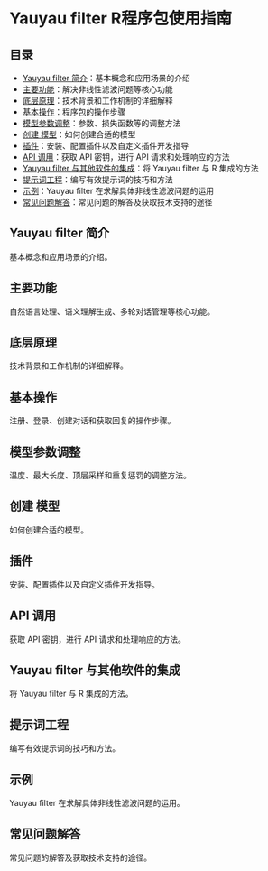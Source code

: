 # Yauyau filter R程序包使用指南

## 目录

- [Yauyau filter 简介](#Yauyau-简介)：基本概念和应用场景的介绍
- [主要功能](#主要功能)：解决非线性滤波问题等核心功能
- [底层原理](#底层原理)：技术背景和工作机制的详细解释
- [基本操作](#基本操作)：程序包的操作步骤
- [模型参数调整](#模型参数调整)：参数、损失函数等的调整方法
- [创建 模型](#创建-模型)：如何创建合适的模型
- [插件](#插件)：安装、配置插件以及自定义插件开发指导
- [API 调用](#api-调用)：获取 API 密钥，进行 API 请求和处理响应的方法
- [Yauyau filter 与其他软件的集成](#Yauyau-与其他软件的集成)：将 Yauyau filter 与 R 集成的方法
- [提示词工程](#提示词工程)：编写有效提示词的技巧和方法
- [示例](#示例)：Yauyau filter 在求解具体非线性滤波问题的运用
- [常见问题解答](#常见问题解答)：常见问题的解答及获取技术支持的途径

## Yauyau filter 简介
基本概念和应用场景的介绍。

## 主要功能
自然语言处理、语义理解生成、多轮对话管理等核心功能。

## 底层原理
技术背景和工作机制的详细解释。

## 基本操作
注册、登录、创建对话和获取回复的操作步骤。

## 模型参数调整
温度、最大长度、顶层采样和重复惩罚的调整方法。

## 创建 模型
如何创建合适的模型。

## 插件
安装、配置插件以及自定义插件开发指导。

## API 调用
获取 API 密钥，进行 API 请求和处理响应的方法。

## Yauyau filter 与其他软件的集成
将 Yauyau filter 与 R 集成的方法。

## 提示词工程
编写有效提示词的技巧和方法。

## 示例
Yauyau filter 在求解具体非线性滤波问题的运用。

## 常见问题解答
常见问题的解答及获取技术支持的途径。

